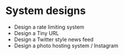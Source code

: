 #  System designs

- Design a rate limiting system
- Design a Tiny URL
- Design a Twitter style news feed
- Design a photo hosting system / Instagram
